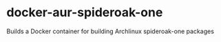 docker-aur-spideroak-one
========================
Builds a Docker container for building Archlinux spideroak-one packages
